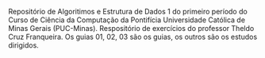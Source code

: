 Repositório de Algoritimos e Estrutura de Dados 1 do primeiro período do Curso de Ciência da Computação da Pontifícia Universidade Católica de Minas Gerais (PUC-Minas). Respositório de exercícios do professor Theldo Cruz Franqueira.
Os guias 01, 02, 03 são os guias, os outros são os estudos dirigidos.
